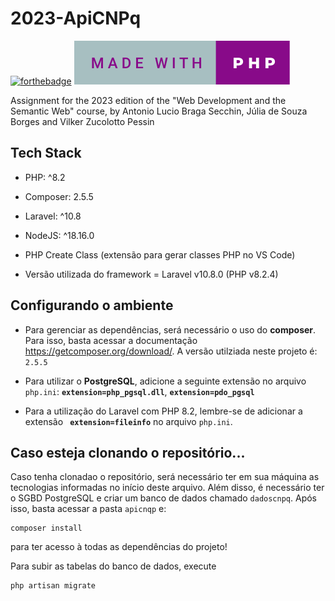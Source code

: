 # 2023-ApiCNPq
[![forthebadge](https://forthebadge.com/images/badges/built-with-love.svg)](https://forthebadge.com) [![forthebadge](/made-with-php.svg)](https://forthebadge.com)

Assignment for the 2023 edition of the "Web Development and the Semantic Web" course, by Antonio Lucio Braga Secchin, Júlia de Souza Borges and Vilker Zucolotto Pessin

## Tech Stack
* PHP: ^8.2
* Composer: 2.5.5
* Laravel: ^10.8
* NodeJS: ^18.16.0
* PHP Create Class (extensão para gerar classes PHP no VS Code)

* Versão utilizada do framework = Laravel v10.8.0 (PHP v8.2.4)

## Configurando o ambiente

* Para gerenciar as dependências, será necessário o uso do **composer**. Para isso, basta acessar a documentação <https://getcomposer.org/download/>.
A versão utilziada neste projeto é: ``2.5.5`` 

* Para utilizar o **PostgreSQL**, adicione a seguinte extensão no arquivo ```php.ini```:  **``extension=php_pgsql.dll``**, **``extension=pdo_pgsql``**

* Para a utilização do Laravel com PHP 8.2, lembre-se de adicionar a extensão **`` extension=fileinfo``** no arquivo  ```php.ini```.

## Caso esteja clonando o repositório...

Caso tenha clonadao o repositório, será necessário ter em sua máquina as tecnologias informadas no início deste arquivo. Além disso, é necessário ter o SGBD PostgreSQL e criar um banco de dados chamado ```dadoscnpq```. Após isso, basta acessar a pasta ```apicnqp``` e:

```
composer install
```
para ter acesso à todas as dependências do projeto!

Para subir as tabelas do banco de dados, execute 
```
php artisan migrate
```

